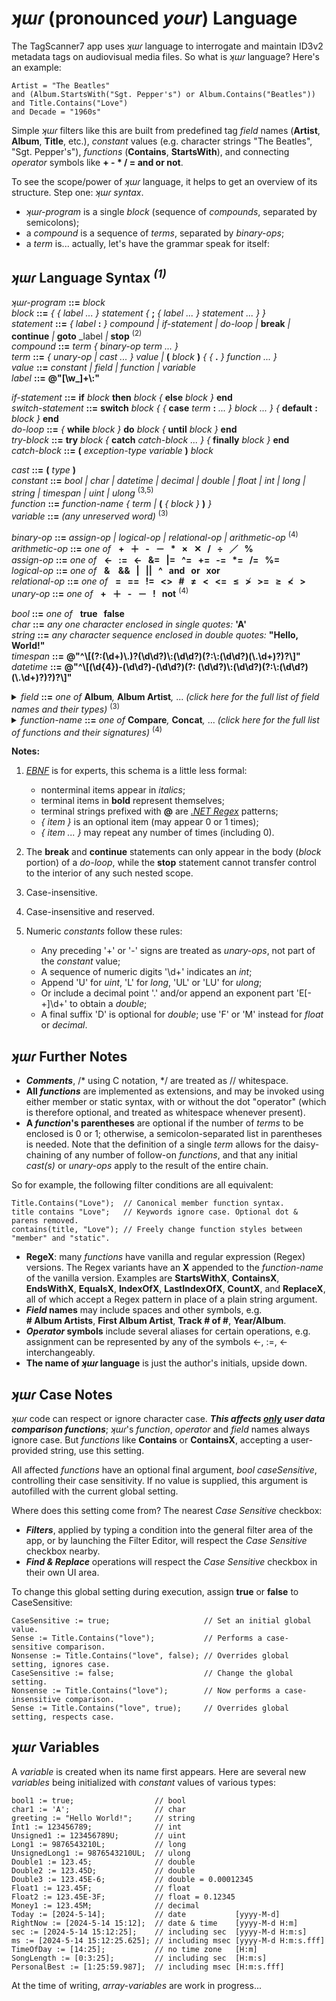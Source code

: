 ﻿# _ʞɯɾ_ (pronounced _your_) Language  
  
The TagScanner7 app uses _ʞɯɾ_ language to interrogate and maintain ID3v2 metadata tags on audiovisual media files. So what is _ʞɯɾ_ language? Here's an example:  
  
    Artist = "The Beatles"  
    and (Album.StartsWith("Sgt. Pepper's") or Album.Contains("Beatles"))  
    and Title.Contains("Love")  
    and Decade = "1960s"  
  
Simple _ʞɯɾ_ filters like this are built from predefined tag _field_ names (**Artist**, **Album**, **Title**, etc.), _constant_ values (e.g. character strings "The Beatles", "Sgt. Pepper's"), _functions_ (**Contains**, **StartsWith**), and connecting _operator_ symbols like **+&nbsp;-&nbsp;*&nbsp;/&nbsp;=&nbsp;and&nbsp;or&nbsp;not**.  
  
To see the scope/power of _ʞɯɾ_ language, it helps to get an overview of its structure. Step one: _ʞɯɾ_ _syntax_.  
  
- _ʞɯɾ-program_ is a single _block_ (sequence of _compounds_, separated by semicolons);  
- a _compound_ is a sequence of _terms_, separated by _binary-ops_;  
- a _term_ is... actually, let's have the grammar speak for itself:  
  
## _ʞɯɾ_ Language Syntax <sup><i>(1)</i></sup>  
  
_ʞɯɾ-program_ **\:\:=** _block_  
_block_ **\:\:=** _\{ \{ label ... \} statement \{_ **\;** _\{ label ... \} statement ... \} \}_  
_statement_ **\:\:=** _\{ label_ **\:** _\} compound | if-statement | do-loop |_ **break** _|_ **continue** _|_ **goto** _label _|_ **stop**&nbsp;<sup>(2)</sup>  
_compound_ **\:\:=** _term \{ binary-op term ... \}_  
_term_ **\:\:=** _\{ unary-op | cast ... \} value |_ **(** _block_ **)** _\{ \{_ **.** _\} function ... \}_  
_value_ **\:\:=** _constant | field | function | variable_  
_label_ **\:\:=** **\@\"\[\w\_]+\\:"**  
  
_if-statement_ **\:\:=** **if** _block_ **then** _block \{_ **else** _block \}_ **end**  
_switch-statement_ **\:\:=** **switch** _block \{ \{_ **case** _term_ **:** _... \} block ... \} \{_ **default** **:** _block \}_ **end**  
_do-loop_ **\:\:=** _\{_ **while** _block \}_ **do** _block \{_ **until** _block \}_ **end**  
_try-block_ **\:\:=** **try** _block \{_ **catch** _catch-block ... \} \{_ **finally** _block \}_ **end**  
_catch-block_ **\:\:=** **(** _exception-type variable_ **)** _block_
  
_cast_ **\:\:=** **(** _type_ **)**  
_constant_ **\:\:=** _bool | char | datetime | decimal | double | float | int | long | string | timespan | uint | ulong_&nbsp;<sup>(3,5)</sup>  
_function_ **\:\:=** _function-name \{ term |_ **\(** _\{ block \}_ **\)** _\}_  
_variable_ **\:\:=** _(any unreserved word)_&nbsp;<sup>(3)</sup>  
  
_binary-op_ **\:\:=** _assign-op | logical-op | relational-op | arithmetic-op_&nbsp;<sup>(4)</sup>  
_arithmetic-op_ **\:\:=** _one of_ &nbsp; **+&nbsp;&nbsp; ＋&nbsp;&nbsp; -&nbsp;&nbsp; －&nbsp;&nbsp; \*&nbsp;&nbsp; ×&nbsp;&nbsp; ✕&nbsp;&nbsp; /&nbsp;&nbsp; ÷&nbsp;&nbsp; ／&nbsp;&nbsp; %**  
_assign-op_ **\:\:=** _one of_ &nbsp; **\<-&nbsp;&nbsp; :=&nbsp;&nbsp; ←&nbsp;&nbsp; &=&nbsp;&nbsp; |=&nbsp;&nbsp; \^=&nbsp;&nbsp; +=&nbsp;&nbsp; -=&nbsp;&nbsp; \*=&nbsp;&nbsp; /=&nbsp;&nbsp; %=**  
_logical-op_ **\:\:=** _one of_ &nbsp; **& &nbsp;&nbsp; &&&nbsp;&nbsp; |&nbsp;&nbsp; ||&nbsp;&nbsp; ^&nbsp;&nbsp; and&nbsp;&nbsp; or&nbsp;&nbsp; xor**  
_relational-op_ **\:\:=** _one of_ &nbsp; **=&nbsp;&nbsp; ==&nbsp;&nbsp; !=&nbsp;&nbsp; <>&nbsp;&nbsp; #&nbsp;&nbsp; ≠&nbsp;&nbsp; <&nbsp;&nbsp; \<=&nbsp;&nbsp; ≤&nbsp;&nbsp; ≯&nbsp;&nbsp; >=&nbsp;&nbsp; ≥&nbsp;&nbsp; ≮&nbsp;&nbsp; >**  
_unary-op_ **\:\:=** _one of_ &nbsp; **+&nbsp;&nbsp; ＋&nbsp;&nbsp; -&nbsp;&nbsp; －&nbsp;&nbsp; !&nbsp;&nbsp; not**&nbsp;<sup>(4)</sup>  
  
_bool_ **\:\:=** _one of_ &nbsp; **true&nbsp;&nbsp; false**  
_char_ **\:\:=** _any one character enclosed in single quotes:_ **'A'**  
_string_ **\:\:=** _any character sequence enclosed in double quotes:_ **"Hello, World!"**  
_timespan_ **\:\:=** **@"\^\\[(?:(\d+)\\.)?(\d\d?)\\:(\d\d?)(?:\\:(\d\d?)(\\.\d+)?)?\\]"**  
_datetime_ **\:\:=** **@"\^\\[(\d{4})-(\d\d?)\-(\d\d?)(?: (\d\d?)\\:(\d\d?)(?:\\:(\d\d?)(\\.\d+)?)?)?\\]"**  

<details><summary><i>field</i> <b>::=</b> <i>one of</i> <b>Album</b><i>,</i> <b>Album&nbsp;Artist</b><i>,</i> ... <i>(click here for the full list of field names and their types)</i>&nbsp;<sup>(3)</sup></summary>  
<blockquote>
<br>
<b>Album</b> <i>(string)</i><br>
<b>Album Artist</b> <i>(string)</i><br>
<b>Album Artists</b> <i>(string[])</i><br>
<b># Album Artists</b> <i>(int)</i><br>
<b>Album Artists (sorted)</b> <i>(string[])</i><br>
<b># Album Artists (sorted)</b> <i>(int)</i><br>
<b>Album Gain</b> <i>(string)</i><br>
<b>Album Peak</b> <i>(string)</i><br>
<b>Album (sort by)</b> <i>(string)</i><br>
<b>Amazon ID</b> <i>(string)</i><br>
<b>Artist</b> <i>(string)</i><br>
<b>Artists</b> <i>(string[])</i><br>
<b># Artists</b> <i>(int)</i><br>
<b>Artists (joined)</b> <i>(string)</i><br>
<b>Audio Bit Rate</b> <i>(int)</i><br>
<b># Audio Channels</b> <i>(int)</i><br>
<b>Audio Sample Rate</b> <i>(int)</i><br>
<b>BPM</b> <i>(int)</i><br>
<b># Bits Per Sample</b> <i>(int)</i><br>
<b>Century</b> <i>(string)</i><br>
<b>Classical?</b> <i>(Logical)</i><br>
<b>Codecs</b> <i>(string)</i><br>
<b>Comments</b> <i>(string)</i><br>
<b>Composer</b> <i>(string)</i><br>
<b>Composers</b> <i>(string[])</i><br>
<b># Composers</b> <i>(int)</i><br>
<b>Composers (sorted)</b> <i>(string[])</i><br>
<b># Composers (sorted)</b> <i>(int)</i><br>
<b>Conductor</b> <i>(string)</i><br>
<b>Copyright</b> <i>(string)</i><br>
<b>Decade</b> <i>(string)</i><br>
<b>Disc #</b> <i>(int)</i><br>
<b>Disc # of #</b> <i>(string)</i><br>
<b>Disc & Track #</b> <i>(string)</i><br>
<b># Discs</b> <i>(int)</i><br>
<b>Duration</b> <i>(TimeSpan)</i><br>
<b>Empty?</b> <i>(Logical)</i><br>
<b>File Attributes</b> <i>(string)</i><br>
<b>File Created</b> <i>(DateTime)</i><br>
<b>File Created (UTC)</b> <i>(DateTime)</i><br>
<b>File Extension</b> <i>(string)</i><br>
<b>File Accessed</b> <i>(DateTime)</i><br>
<b>File Accessed (UTC)</b> <i>(DateTime)</i><br>
<b>File Modified</b> <i>(DateTime)</i><br>
<b>File Modified (UTC)</b> <i>(DateTime)</i><br>
<b>File Name</b> <i>(string)</i><br>
<b>File Name (no ext)</b> <i>(string)</i><br>
<b>File Path</b> <i>(string)</i><br>
<b>File Size</b> <i>(long)</i><br>
<b>File Status</b> <i>(FileStatus)</i><br>
<b>First Album Artist</b> <i>(string)</i><br>
<b>First Album Artist (sorted)</b> <i>(string)</i><br>
<b>First Artist</b> <i>(string)</i><br>
<b>First Composer</b> <i>(string)</i><br>
<b>First Composer (sorted)</b> <i>(string)</i><br>
<b>First Genre</b> <i>(string)</i><br>
<b>First Performer</b> <i>(string)</i><br>
<b>First Performer (sorted)</b> <i>(string)</i><br>
<b>Genre</b> <i>(string)</i><br>
<b>Genres</b> <i>(string[])</i><br>
<b># Genres</b> <i>(int)</i><br>
<b>Grouping</b> <i>(string)</i><br>
<b>Image Altitude</b> <i>(double)</i><br>
<b>Image Creator</b> <i>(string)</i><br>
<b>Image Date/Time</b> <i>(DateTime)</i><br>
<b>Image Exposure Time</b> <i>(double)</i><br>
<b>Image 'F' Number</b> <i>(double)</i><br>
<b>Image Focal Length</b> <i>(double)</i><br>
<b>Image Focal Length (35mm)</b> <i>(int)</i><br>
<b>Image ISO Speed</b> <i>(int)</i><br>
<b>Image Keywords</b> <i>(string[])</i><br>
<b>Image Latitude</b> <i>(double)</i><br>
<b>Image Longitude</b> <i>(double)</i><br>
<b>Image Make</b> <i>(string)</i><br>
<b>Image Model</b> <i>(string)</i><br>
<b>Image Orientation</b> <i>(ImageOrientation)</i><br>
<b>Image Rating</b> <i>(int)</i><br>
<b>Image Software</b> <i>(string)</i><br>
<b>Invariant End Position</b> <i>(long)</i><br>
<b>Invariant Start Position</b> <i>(long)</i><br>
<b>Lyrics</b> <i>(string)</i><br>
<b>Media Description</b> <i>(string)</i><br>
<b>Media Types</b> <i>(MediaTypes)</i><br>
<b>Millennium</b> <i>(string)</i><br>
<b>Mime Type</b> <i>(string)</i><br>
<b>MusicBrainz Artist ID</b> <i>(string)</i><br>
<b>MusicBrainz Disc ID</b> <i>(string)</i><br>
<b>MusicBrainz Release Artist ID</b> <i>(string)</i><br>
<b>MusicBrainz Release Country</b> <i>(string)</i><br>
<b>MusicBrainz Release ID</b> <i>(string)</i><br>
<b>MusicBrainz Release Status</b> <i>(string)</i><br>
<b>MusicBrainz Release Type</b> <i>(string)</i><br>
<b>MusicBrainz Track ID</b> <i>(string)</i><br>
<b>MusicIP PUID</b> <i>(string)</i><br>
<b>Performers</b> <i>(string[])</i><br>
<b># Performers</b> <i>(int)</i><br>
<b>Performers (joined, sorted)</b> <i>(string)</i><br>
<b>Performers (sorted)</b> <i>(string[])</i><br>
<b># Performers (sorted)</b> <i>(int)</i><br>
<b>Photo Height</b> <i>(int)</i><br>
<b>Photo Quality</b> <i>(int)</i><br>
<b>Photo Width</b> <i>(int)</i><br>
<b>Pictures</b> <i>(string)</i><br>
<b># Pictures</b> <i>(Picture[])</i><br>
<b>Possibly Corrupt?</b> <i>(Logical)</i><br>
<b>Tag Types</b> <i>(TagTypes)</i><br>
<b>Tag Types on Disk</b> <i>(TagTypes)</i><br>
<b>Title</b> <i>(string)</i><br>
<b>Title (sort by)</b> <i>(string)</i><br>
<b># Tracks</b> <i>(int)</i><br>
<b>Track Gain</b> <i>(string)</i><br>
<b>Track #</b> <i>(int)</i><br>
<b>Track # of #</b> <i>(string)</i><br>
<b>Track Peak</b> <i>(string)</i><br>
<b>Video Height</b> <i>(int)</i><br>
<b>Video Width</b> <i>(int)</i><br>
<b>Year</b> <i>(int)</i><br>
<b>Year/Album</b> <i>(string)</i><br>
</blockquote>
</details>  

<details><summary><i>function-name</i> <b>::=</b> <i>one of</i> <b>Compare</b><i>,</i> <b>Concat</b><i>,</i> ... <i>(click here for the full list of functions and their signatures)</i>&nbsp;<sup>(4)</sup></summary>  
<blockquote>
<br><b><i>String Functions</i></b><br><br>
<i>int</i> <b>Compare</b><i>(this string strA, string strB, bool caseSensitive)</i><br>
<i>string</i> <b>Concat</b><i>(params object[] values)</i><br>
<i>string</i> <b>Concat_2</b><i>(this string s, string t)</i><br>
<i>string</i> <b>Concat_3</b><i>(this string s, string t, string u)</i><br>
<i>string</i> <b>Concat_4</b><i>(this string s, string t, string u, string v)</i><br>
<i>bool</i> <b>Contains</b><i>(this string input, string pattern, bool caseSensitive)</i><br>
<i>bool</i> <b>ContainsX</b><i>(this string input, string pattern, bool caseSensitive)</i><br>
<i>int</i> <b>Count</b><i>(this string input, string pattern, bool caseSensitive)</i><br>
<i>int</i> <b>CountX</b><i>(this string input, string pattern, bool caseSensitive)</i><br>
<i>bool</i> <b>Empty</b><i>(this string input)</i><br>
<i>bool</i> <b>EndsWith</b><i>(this string input, string pattern, bool caseSensitive)</i><br>
<i>bool</i> <b>EndsWithX</b><i>(this string input, string pattern, bool caseSensitive)</i><br>
<i>bool</i> <b>Equals</b><i>(this string input, string pattern, bool caseSensitive)</i><br>
<i>bool</i> <b>EqualsX</b><i>(this string input, string pattern, bool caseSensitive)</i><br>
<i>string</i> <b>Format</b><i>(this string format, params object[] args)</i><br>
<i>int</i> <b>IndexOf</b><i>(this string input, string pattern, bool caseSensitive)</i><br>
<i>int</i> <b>IndexOfX</b><i>(this string input, string pattern, bool caseSensitive)</i><br>
<i>string</i> <b>Insert</b><i>(this string input, int startIndex, string value)</i><br>
<i>string</i> <b>Join</b><i>(this string separator, params object[] values)</i><br>
<i>int</i> <b>LastIndexOf</b><i>(this string input, string pattern, bool caseSensitive)</i><br>
<i>int</i> <b>LastIndexOfX</b><i>(this string input, string pattern, bool caseSensitive)</i><br>
<i>int</i> <b>Length</b><i>(this string input)</i><br>
<i>string</i> <b>Lower</b><i>(this string input)</i><br>
<i>string</i> <b>Remove</b><i>(this string input, int startIndex, int count)</i><br>
<i>string</i> <b>Replace</b><i>(this string input, string pattern, string replacement, bool caseSensitive)</i><br>
<i>string</i> <b>ReplaceX</b><i>(this string input, string pattern, string replacement, bool caseSensitive)</i><br>
<i>bool</i> <b>StartsWith</b><i>(this string input, string pattern, bool caseSensitive)</i><br>
<i>bool</i> <b>StartsWithX</b><i>(this string input, string pattern, bool caseSensitive)</i><br>
<i>string</i> <b>Substring</b><i>(this string input, int startIndex, int length)</i><br>
<i>string</i> <b>ToString</b><i>(this object input)</i><br>
<i>string</i> <b>Trim</b><i>(this string input)</i><br>
<i>string</i> <b>Upper</b><i>(this string input)</i><br>
<br><b><i>Math Functions</i></b><br><br>
<i>double</i> <b>Max</b><i>(this double x, double y)</i><br>
<i>double</i> <b>Min</b><i>(this double x, double y)</i><br>
<i>double</i> <b>Pow</b><i>(this double x, double y)</i><br>
<i>double</i> <b>Round</b><i>(this double value)</i><br>
<i>int</i> <b>Sign</b><i>(this double value)</i><br>
<i>double</i> <b>Truncate</b><i>(this double value)</i><br>
<br><b><i>I/O Functions</i></b><br><br>
<i>string</i> <b>Input</b><i>(this string prompt)</i><br>
<i>void</i> <b>Print</b><i>(params object[] values)</i><br>
<i>void</i> <b>PrintLine</b><i>(params object[] values)</i><br>
<br><b><i>Miscellaneous Functions</i></b><br><br>
<i>object</i> <b>IfThenElse</b><i>(bool condition, object consequent, object alternative)</i><br>
</blockquote>
</details>

**Notes:**  
1. <a href="https://en.wikipedia.org/wiki/Extended_Backus%E2%80%93Naur_form"><i><u>EBNF</u></i></a> is for experts, this schema is a little less formal:  
    - nonterminal items appear in _italics_;  
    - terminal items in **bold** represent themselves;  
    - terminal strings prefixed with **@** are <a href="https://learn.microsoft.com/en-us/dotnet/standard/base-types/regular-expressions"><i><u>.NET Regex</u></i></a> patterns;  
    - _\{ item \}_ is an optional item (may appear 0 or 1 times);  
    - _\{ item ... \}_ may repeat any number of times (including 0).  

2. The **break** and **continue** statements can only appear in the body (_block_ portion) of a _do-loop_, while the **stop** statement cannot transfer control to the interior of any such nested scope.  
3. Case-insensitive.  
4. Case-insensitive and reserved.  
5. Numeric _constants_ follow these rules:  
   - Any preceding '+' or '-' signs are treated as _unary-ops_, not part of the _constant_ value;  
   - A sequence of numeric digits '\d+' indicates an _int_;  
   - Append 'U' for _uint_, 'L' for _long_, 'UL' or 'LU' for _ulong_;  
   - Or include a decimal point '.' and/or append an exponent part 'E[-+]\d+' to obtain a _double_;  
   - A final suffix 'D' is optional for _double_; use 'F' or 'M' instead for _float_ or _decimal_.  
  
## _ʞɯɾ_ Further Notes  
  
- ***Comments***, /* using C notation, */ are treated as // whitespace.  
- **All *functions*** are implemented as extensions, and may be invoked using either member or static syntax, with or without the dot "operator" (which is therefore optional, and treated as whitespace whenever present).  
- **A *function*'s parentheses** are optional if the number of _terms_ to be enclosed is 0 or 1; otherwise, a semicolon-separated list in parentheses is needed. Note that the definition of a single _term_ allows for the daisy-chaining of any number of follow-on _functions_, and that any initial _cast(s)_ or _unary-ops_ apply to the result of the entire chain.
  
So for example, the following filter conditions are all equivalent:  
  
    Title.Contains("Love");  // Canonical member function syntax.
    title contains "Love";   // Keywords ignore case. Optional dot & parens removed.
    contains(title, "Love"); // Freely change function styles between "member" and "static".
  
- **RegeX**: many _functions_ have vanilla and regular expression (Regex) versions. The Regex variants have an **X** appended to the _function-name_ of the vanilla version. Examples are **StartsWithX**, **ContainsX**, **EndsWithX**, **EqualsX**, **IndexOfX**, **LastIndexOfX**, **CountX**, and **ReplaceX**, all of which accept a Regex pattern in place of a plain string argument.  
- ***Field* names** may include spaces and other symbols, e.g. **\#&nbsp;Album&nbsp;Artists**, **First&nbsp;Album&nbsp;Artist**, **Track&nbsp;#&nbsp;of&nbsp;#**, **Year/Album**.  
- ***Operator* symbols** include several aliases for certain operations, e.g. assignment can be represented by any of the symbols \<-, :=, ← interchangeably.  
- **The name of _ʞɯɾ_ language** is just the author's initials, upside down.  
  
## _ʞɯɾ_ Case Notes  
  
_ʞɯɾ_ code can respect or ignore character case. ***This affects <u>only</u> user data comparison functions***; _ʞɯɾ_'s _function_, _operator_ and _field_ names always ignore case.  But _functions_ like **Contains** or **ContainsX**, accepting a user-provided string, use this setting.  
  
All affected _functions_ have an optional final argument, _bool caseSensitive_, controlling their case sensitivity. If no value is supplied, this argument is autofilled with the current global setting.  
  
Where does this setting come from? The nearest _Case Sensitive_ checkbox:  
  
- ***Filters***, applied by typing a condition into the general filter area of the app, or by launching the Filter Editor, will respect the _Case Sensitive_ checkbox nearby.  
- ***Find & Replace*** operations will respect the _Case Sensitive_ checkbox in their own UI area.  
  
To change this global setting during execution, assign **true** or **false** to CaseSensitive:  
  
    CaseSensitive := true;                     // Set an initial global value.
    Sense := Title.Contains("love");           // Performs a case-sensitive comparison.
    Nonsense := Title.Contains("love", false); // Overrides global setting, ignores case.
    CaseSensitive := false;                    // Change the global setting.
    Nonsense := Title.Contains("love");        // Now performs a case-insensitive comparison.
    Sense := Title.Contains("love", true);     // Overrides global setting, respects case.

## _ʞɯɾ_ Variables  
  
A _variable_ is created when its name first appears. Here are several new _variables_ being initialized with _constant_ values of various types:  
  
    bool1 := true;                  // bool  
    char1 := 'A';                   // char  
    greeting := "Hello World!";     // string  
    Int1 := 123456789;              // int  
    Unsigned1 := 123456789U;        // uint  
    Long1 := 9876543210L;           // long  
    UnsignedLong1 := 9876543210UL;  // ulong  
    Double1 := 123.45;              // double  
    Double2 := 123.45D;             // double  
    Double3 := 123.45E-6;           // double = 0.00012345  
    Float1 := 123.45F;              // float  
    Float2 := 123.45E-3F;           // float = 0.12345  
    Money1 := 123.45M;              // decimal  
    Today := [2024-5-14];           // date           [yyyy-M-d]  
    RightNow := [2024-5-14 15:12];  // date & time    [yyyy-M-d H:m]  
    sec := [2024-5-14 15:12:25];    // including sec  [yyyy-M-d H:m:s]  
    ms := [2024-5-14 15:12:25.625]; // including msec [yyyy-M-d H:m:s.fff]  
    TimeOfDay := [14:25];           // no time zone   [H:m]  
    SongLength := [0:3:25];         // including sec  [H:m:s]  
    PersonalBest := [1:25:59.987];  // including msec [H:m:s.fff]  

At the time of writing, _array-variables_ are work in progress...
